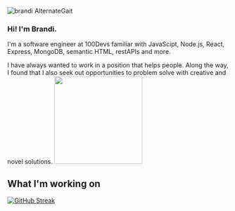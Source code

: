 ![brandi AlternateGait](https://user-images.githubusercontent.com/102367926/186928407-74f6b5d2-79de-4bbc-b08f-d53aad6d6827.png)
### Hi! I'm Brandi.

I'm a software engineer at 100Devs familiar with JavaScipt, Node.js, React, Express, MongoDB, semantic HTML, restAPIs and more. 

I have always wanted to work in a position that helps people. Along the way, I found that I also seek out opportunities to problem solve with creative and novel solutions. 
<img src="https://user-images.githubusercontent.com/102367926/186931312-23c4c811-2d04-4fa5-8f7c-4bdd0ddb970c.jpeg" width="200" />

## What I'm working on
[![GitHub Streak](https://github-readme-streak-stats.herokuapp.com?user=alternategait&theme=buefy)](https://git.io/streak-stats)

